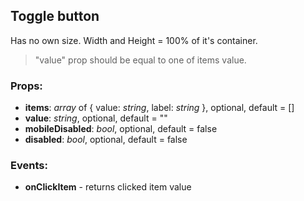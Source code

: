 ## **Toggle button**

Has no own size. Width and Height = 100% of it's container.

> "value" prop should be equal to one of items value.

### Props:

- **items**: _array_ of { value: _string_, label: _string_ }, optional, default = []
- **value**: _string_, optional, default = ""
- **mobileDisabled**: _bool_, optional, default = false
- **disabled**: _bool_, optional, default = false

### Events:

- **onClickItem** - returns clicked item value
